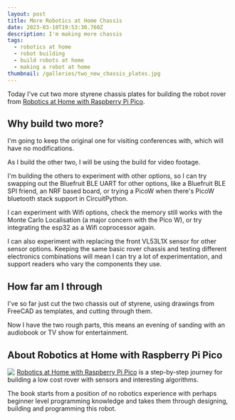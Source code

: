 ```yaml
---
layout: post
title: More Robotics at Home Chassis
date: 2023-03-10T19:53:30.760Z
description: I'm making more chassis
tags:
  - robotics at home
  - robot building
  - build robots at home
  - making a robot at home
thumbnail: /galleries/two_new_chassis_plates.jpg
---
```

Today I've cut two more styrene chassis plates for building the robot rover from [Robotics at Home with Raspberry Pi Pico](https://amzn.to/3FaTjFW).

## Why build two more?

I'm going to keep the original one for visiting conferences with, which will have no modifications.

As I build the other two, I will be using the build for video footage.

I'm building the others to experiment with other options, so I can try swapping out the Bluefruit BLE UART for other options, like a Bluefruit BLE SPI friend, an NRF based board, or trying a PicoW when there's PicoW bluetooth stack support in CircuitPython.

I can experiment with Wifi options, check the memory still works with the Monte Carlo Localisation (a major concern with the Pico W), or try integrating the esp32 as a Wifi coprocessor again.

I can also experiment with replacing the front VL53L1X sensor for other sensor options. Keeping the same basic rover chassis and testing different electronics combinations will mean I can try a lot of experimentation, and support readers who vary the components they use.

## How far am I through

I've so far just cut the two chassis out of styrene, using drawings from FreeCAD as templates, and cutting through them.

Now I have the two rough parts, this means an evening of sanding with an audiobook or TV show for entertainment.

## About Robotics at Home with Raspberry Pi Pico

<div style="float: left; margin-right: 4px"><a href="https://www.amazon.co.uk/Robotics-Home-Raspberry-Pico-autonomous-ebook/dp/B0BQN2GZ9W?crid=37W9Z7TUF70BD&keywords=robotics+at+home&qid=1677622694&sprefix=robotics+at+home%2Caps%2C60&sr=8-2&linkCode=li2&tag=orionrobots-21&linkId=1859af711cacfbcea06abe99b2e3c002&language=en_GB&ref_=as_li_ss_il" target="_blank"><img border="0" src="//ws-eu.amazon-adsystem.com/widgets/q?_encoding=UTF8&ASIN=B0BQN2GZ9W&Format=_SL160_&ID=AsinImage&MarketPlace=GB&ServiceVersion=20070822&WS=1&tag=orionrobots-21&language=en_GB" ></a><img src="https://ir-uk.amazon-adsystem.com/e/ir?t=orionrobots-21&language=en_GB&l=li2&o=2&a=B0BQN2GZ9W" width="1" height="1" border="0" alt="" style="border:none !important; margin:0px !important;" /></div>

[Robotics at Home with Raspberry Pi Pico](https://amzn.to/3FaTjFW) is a step-by-step journey for building a low cost rover with sensors and interesting algorithms.

The book starts from a position of no robotics experience with perhaps beginner level programming knowledge and takes them through designing, building and programming this robot.
